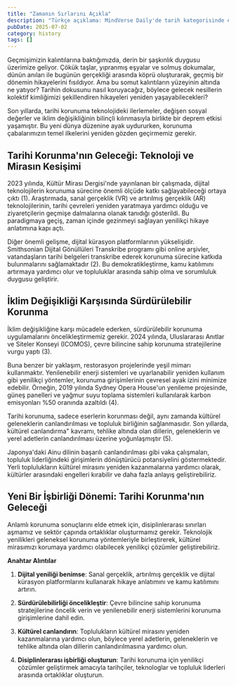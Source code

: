 ```yaml
---
title: "Zamanın Sırlarını Açıkla"
description: "Türkçe açıklama: MindVerse Daily'de tarih kategorisinde en son araştırmaları ve keşifleri keşfedin."
pubDate: 2025-07-02
category: history
tags: []
---
```


Geçmişimizin kalıntılarına baktığımızda, derin bir şaşkınlık duygusu üzerimize geliyor. Çökük taşlar, yıpranmış eşyalar ve solmuş dokumalar, dünün anıları ile bugünün gerçekliği arasında köprü oluşturarak, geçmiş bir dönemin hikayelerini fısıldıyor. Ama bu somut kalıntıların yüzeyinin altında ne yatıyor? Tarihin dokusunu nasıl koruyacağız, böylece gelecek nesillerin kolektif kimliğimizi şekillendiren hikayeleri yeniden yaşayabilecekleri?

Son yıllarda, tarihi korunuma teknolojideki ilerlemeler, değişen sosyal değerler ve iklim değişikliğinin bilinçli kılınmasıyla birlikte bir deprem etkisi yaşamıştır. Bu yeni dünya düzenine ayak uydururken, korunuma çabalarımızın temel ilkelerini yeniden gözden geçirmemiz gerekir.

## **Tarihi Korunma'nın Geleceği: Teknoloji ve Mirasın Kesişimi**

2023 yılında, Kültür Mirası Dergisi'nde yayınlanan bir çalışmada, dijital teknolojilerin korunuma sürecine önemli ölçüde katkı sağlayabileceği ortaya çıktı (1). Araştırmada, sanal gerçeklik (VR) ve artırılmış gerçeklik (AR) teknolojilerinin, tarihi çevreleri yeniden yaratmaya yardımcı olduğu ve ziyaretçilerin geçmişe dalmalarına olanak tanıdığı gösterildi. Bu paradigmaya geçiş, zaman içinde gezinmeyi sağlayan yenilikçi hikaye anlatımına kapı açtı.

Diğer önemli gelişme, dijital kürasyon platformlarının yükselişidir. Smithsonian Dijital Gönüllüleri Transkribe programı gibi online arşivler, vatandaşların tarihi belgeleri transkribe ederek korunuma sürecine katkıda bulunmalarını sağlamaktadır (2). Bu demokratikleştirme, kamu katılımını artırmaya yardımcı olur ve topluluklar arasında sahip olma ve sorumluluk duygusu geliştirir.

## **İklim Değişikliği Karşısında Sürdürülebilir Korunma**

İklim değişikliğine karşı mücadele ederken, sürdürülebilir korunuma uygulamalarını öncelikleştirmemiz gerekir. 2024 yılında, Uluslararası Anıtlar ve Siteler Konseyi (ICOMOS), çevre bilincine sahip korunuma stratejilerine vurgu yaptı (3).

Buna benzer bir yaklaşım, restorasyon projelerinde yeşil mimarı kullanmaktır. Yenilenebilir enerji sistemleri ve uyarlanabilir yeniden kullanım gibi yenilikçi yöntemler, korunuma girişimlerinin çevresel ayak izini minimize edebilir. Örneğin, 2019 yılında Sydney Opera House'un yenileme projesinde, güneş panelleri ve yağmur suyu toplama sistemleri kullanılarak karbon emisyonları %50 oranında azaltıldı (4).

Tarihi korunuma, sadece eserlerin korunması değil, aynı zamanda kültürel geleneklerin canlandırılması ve topluluk birliğinin sağlanmasıdır. Son yıllarda, kültürel canlandırma" kavramı, tehlike altında olan dillerin, geleneklerin ve yerel adetlerin canlandırılması üzerine yoğunlaşmıştır (5).

Japonya'daki Ainu dilinin başarılı canlandırılması gibi vaka çalışmaları, topluluk liderliğindeki girişimlerin dönüştürücü potansiyelini göstermektedir. Yerli toplulukların kültürel mirasını yeniden kazanmalarına yardımcı olarak, kültürler arasındaki engelleri kırabilir ve daha fazla anlayış geliştirebiliriz.

## **Yeni Bir İşbirliği Dönemi: Tarihi Korunma'nın Geleceği**

Anlamlı korunuma sonuçlarını elde etmek için, disiplinlerarası sınırları aşmamız ve sektör çapında ortaklıklar oluşturmamız gerekir. Teknolojik yenilikleri geleneksel korunuma yöntemleriyle birleştirerek, kültürel mirasımızı korumaya yardımcı olabilecek yenilikçi çözümler geliştirebiliriz.

**Anahtar Alıntılar**

1. **Dijital yeniliği benimse**: Sanal gerçeklik, artırılmış gerçeklik ve dijital kürasyon platformlarını kullanarak hikaye anlatımını ve kamu katılımını artırın.

2. **Sürdürülebilirliği öncelikleştir**: Çevre bilincine sahip korunuma stratejilerine öncelik verin ve yenilenebilir enerji sistemlerini korunuma girişimlerine dahil edin.

3. **Kültürel canlandırın**: Toplulukların kültürel mirasını yeniden kazanmalarına yardımcı olun, böylece yerel adetlerin, geleneklerin ve tehlike altında olan dillerin canlandırılmasına yardımcı olun.

4. **Disiplinlerarası işbirliği oluşturun**: Tarihi korunuma için yenilikçi çözümler geliştirmek amacıyla tarihçiler, teknologlar ve topluluk liderleri arasında ortaklıklar oluşturun.
